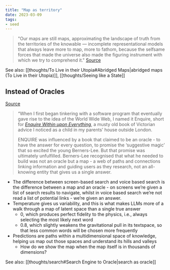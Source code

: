 ```yaml
---
title: "Map as territory"
date: 2023-03-09
tags:
- seed
---
```


> "Our maps are still maps, approximating the landscape of truth from the territories of the knowable — incomplete representational models that always leave more to map, more to fathom, because the selfsame forces that made the universe also made the figuring instrument with which we try to comprehend it." [Source](https://www.themarginalian.org/2019/10/23/13-learnings-13-years)

See also: [[thoughts/To Live in their Utopia#Abridged Maps|abridged maps (To Live in their Utopia)]], [[thoughts/Seeing like a State]]

## Instead of Oracles
[Source](https://howtomeasureghosts.substack.com/p/the-internet-of-maps-and-oracles)

> “When I first began tinkering with a software program that eventually gave rise to the idea of the World Wide Web, I named it Enquire, short for _[Enquire Within upon Everything](https://web.archive.org/web/20170203023042/http://www.gutenberg.org/files/10766/10766-h/10766-h.htm)_, a musty old book of Victorian advice I noticed as a child in my parents’ house outside London.
> 
> ENQUIRE was influenced by a book that claimed to be an oracle - to have the answer for every question, to promise the ‘suggestive magic’ that so excited the young Berners-Lee. But that promise was ultimately unfulfilled. Berners-Lee recognised that what he needed to build was not an oracle but a map - a web of paths and connections linking information and guiding users as they research, not an all-knowing entity that gives us a single answer.

- The difference between screen-based search and voice based search is the difference between a map and an oracle - on screens we’re given a list of search results to navigate, whilst in voice based search we’re not read a list of potential links - we’re given an answer.
- Temperature gives us variability, and this is what makes LLMs more of a walk through a map of latent space than a single true answer
	- 0, which produces perfect fidelity to the physics, i.e., always selecting the most likely next word
	- 0.8, which slightly weakens the gravitational pull in its textspace, so that less common words will be chosen more frequently
- Predictions are paths within a multidimensional space of knowledge, helping us map out those spaces and understand its hills and valleys
	- How do we show the map when the map itself is in thousands of dimensions?

See also: [[thoughts/search#Search Engine to Oracle|search as oracle]]
